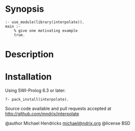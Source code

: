 # Synopsis

    :- use_module(library(interpolate)).
    main :-
        % give one motivating example
        true.

# Description

# Installation

Using SWI-Prolog 6.3 or later:

    ?- pack_install(interpolate).

Source code available and pull requests accepted at
http://github.com/mndrix/interpolate

@author Michael Hendricks <michael@ndrix.org>
@license BSD
